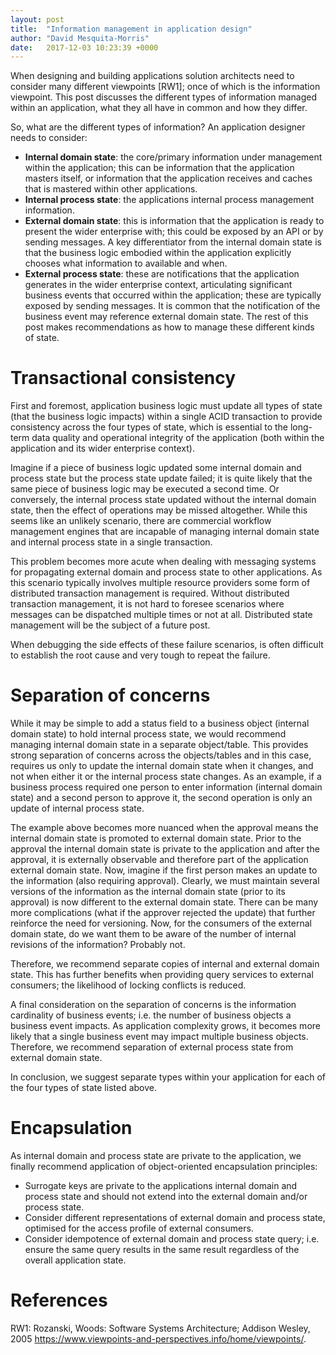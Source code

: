 ```yaml
---
layout: post
title:  "Information management in application design"
author: "David Mesquita-Morris"
date:   2017-12-03 10:23:39 +0000
---
```

When designing and building applications solution architects need to consider many different viewpoints [RW1]; once of which is the information viewpoint. This post discusses the different types of information managed within an application, what they all have in common and how they differ.

So, what are the different types of information? An application designer needs to consider:
-	**Internal domain state**: the core/primary information under management within the application; this can be information that the application masters itself, or information that the application receives and caches that is mastered within other applications.
-	**Internal process state**: the applications internal process management information.
-	**External domain state**: this is information that the application is ready to present the wider enterprise with; this could be exposed by an API or by sending messages. A key differentiator from the internal domain state is that the business logic embodied within the application explicitly chooses what information to available and when.
-	**External process state**: these are notifications that the application generates in the wider enterprise context, articulating significant business events that occurred within the application; these are typically exposed by sending messages. It is common that the notification of the business event may reference external domain state.
The rest of this post makes recommendations as how to manage these different kinds of state.

# Transactional consistency
First and foremost, application business logic must update all types of state (that the business logic impacts) within a single ACID transaction to provide consistency across the four types of state, which is essential to the long-term data quality and operational integrity of the application (both within the application and its wider enterprise context).

Imagine if a piece of business logic updated some internal domain and process state but the process state update failed; it is quite likely that the same piece of business logic may be executed a second time. Or conversely, the internal process state updated without the internal domain state, then the effect of operations may be missed altogether.  While this seems like an unlikely scenario, there are commercial workflow management engines that are incapable of managing internal domain state and internal process state in a single transaction.

This problem becomes more acute when dealing with messaging systems for propagating external domain and process state to other applications. As this scenario typically involves multiple resource providers some form of distributed transaction management is required. Without distributed transaction management, it is not hard to foresee scenarios where messages can be dispatched multiple times or not at all. Distributed state management will be the subject of a future post.

When debugging the side effects of these failure scenarios, is often difficult to establish the root cause and very tough to repeat the failure.

# Separation of concerns
While it may be simple to add a status field to a business object (internal domain state) to hold internal process state, we would recommend managing internal domain state in a separate object/table. This provides strong separation of concerns across the objects/tables and in this case, requires us only to update the internal domain state when it changes, and not when either it or the internal process state changes. As an example, if a business process required one person to enter information (internal domain state) and a second person to approve it, the second operation is only an update of internal process state.

The example above becomes more nuanced when the approval means the internal domain state is promoted to external domain state. Prior to the approval the internal domain state is private to the application and after the approval, it is externally observable and therefore part of the application external domain state. Now, imagine if the first person makes an update to the information (also requiring approval). Clearly, we must maintain several versions of the information as the internal domain state (prior to its approval) is now different to the external domain state. There can be many more complications (what if the approver rejected the update) that further reinforce the need for versioning. Now, for the consumers of the external domain state, do we want them to be aware of the number of internal revisions of the information? Probably not.

Therefore, we recommend separate copies of internal and external domain state. This has further benefits when providing query services to external consumers; the likelihood of locking conflicts is reduced.

A final consideration on the separation of concerns is the information cardinality of business events; i.e. the number of business objects a business event impacts. As application complexity grows, it becomes more likely that a single business event may impact multiple business objects. Therefore, we recommend separation of external process state from external domain state.

In conclusion, we suggest separate types within your application for each of the four types of state listed above.

# Encapsulation
As internal domain and process state are private to the application, we finally recommend application of object-oriented encapsulation principles:
-	Surrogate keys are private to the applications internal domain and process state and should not extend into the external domain and/or process state.
-	Consider different representations of external domain and process state, optimised for the access profile of external consumers.
-	Consider idempotence of external domain and process state query; i.e. ensure the same query results in the same result regardless of the overall application state.

# References
RW1:	Rozanski, Woods: Software Systems Architecture; Addison Wesley, 2005
https://www.viewpoints-and-perspectives.info/home/viewpoints/.
